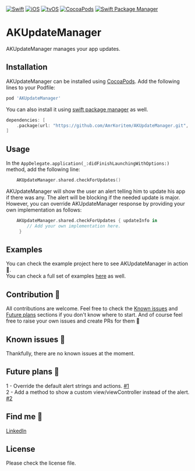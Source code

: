 [![Swift](https://img.shields.io/badge/Swift-5.0+-orange?style=flat-square)](https://img.shields.io/badge/Swift-5.0+-Orange?style=flat-square)
[![iOS](https://img.shields.io/badge/iOS-Platform-blue?style=flat-square)](https://img.shields.io/badge/iOS-Platform-Blue?style=flat-square)
[![tvOS](https://img.shields.io/badge/tvOS-Platform-blue?style=flat-square)](https://img.shields.io/badge/tvOS-Platform-Blue?style=flat-square)
[![CocoaPods](https://img.shields.io/badge/CocoaPods-Support-yellow?style=flat-square)](https://img.shields.io/badge/CocoaPods-Support-Yellow?style=flat-square)
[![Swift Package Manager](https://img.shields.io/badge/Swift_Package_Manager-Support-yellow?style=flat-square)](https://img.shields.io/badge/Swift_Package_Manager-Support-Yellow?style=flat-square)

# AKUpdateManager

AKUpdateManager manages your app updates.<br>

## Installation

AKUpdateManager can be installed using [CocoaPods](https://cocoapods.org). Add the following lines to your Podfile:
```ruby
pod 'AKUpdateManager'
```

You can also install it using [swift package manager](https://developer.apple.com/documentation/xcode/adding_package_dependencies_to_your_app) as well.
```swift
dependencies: [
    .package(url: "https://github.com/AmrKoritem/AKUpdateManager.git", .upToNextMajor(from: "1.0.1"))
]
```

## Usage

In the `AppDelegate.application(_:didFinishLaunchingWithOptions:)` method, add the following line:
```swift
    AKUpdateManager.shared.checkForUpdates()
```

AKUpdateManager will show the user an alert telling him to update his app if there was any. The alert will be blocking if the needed update is major. However, you can override AKUpdateManager response by providing your own implementation as follows:
```swift
    AKUpdateManager.shared.checkForUpdates { updateInfo in
        // Add your own implementation here.
     }
```

## Examples

You can check the example project here to see AKUpdateManager in action 🥳.<br>
You can check a full set of examples [here](https://github.com/AmrKoritem/AKLibrariesExamples) as well.

## Contribution 🎉

All contributions are welcome. Feel free to check the [Known issues](https://github.com/AmrKoritem/AKUpdateManager#known-issues) and [Future plans](https://github.com/AmrKoritem/AKUpdateManager#future-plans) sections if you don't know where to start. And of course feel free to raise your own issues and create PRs for them 💪

## Known issues 🫣

Thankfully, there are no known issues at the moment.

## Future plans 🧐

1 - Override the default alert strings and actions. [#1](https://github.com/AmrKoritem/AKUpdateManager/issues/2)<br>
2 - Add a method to show a custom view/viewController instead of the alert. [#2](https://github.com/AmrKoritem/AKUpdateManager/issues/3)<br>

## Find me 🥰

[LinkedIn](https://www.linkedin.com/in/amr-koritem-976bb0125/)

## License

Please check the license file.
